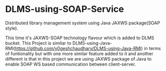 # DLMS-using-SOAP-Service
Distributed library management system using Java JAXWS package(SOAP style).

This time it's JAXWS-SOAP technology flavour which is added to DLMS bucket. This Project is similar to DLMS-using-Java-RMI(https://github.com/y0geshchaudhary/DLMS-using-Java-RMI) in terms of funtionality but with one more similar feature added to it and another different is that in this project we are using JAXWS package of Java to enable SOAP WS based communication between client-server.
